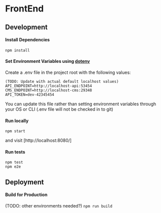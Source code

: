 # FrontEnd

## Development

#### Install Dependencies

`npm install`

#### Set Environment Variables using [dotenv](https://github.com/bkeepers/dotenv)

Create a .env file in the project root with the following values:
```
(TODO: Update with actual default localhost values)
API_ENDPOINT=http://localhost-api:53454
CMS_ENDPOINT=http://localhost-cms:29348
API_TOKEN=dev-42345454
```

You can update this file rather than setting environment variables through your OS or CLI (.env file will not be checked in to git)

#### Run locally

`npm start`

and visit [http://localhost:8080/]

#### Run tests

```
npm test
npm e2e
```

## Deployment

#### Build for Production

(TODO: other environments needed?)
`npm run build`

